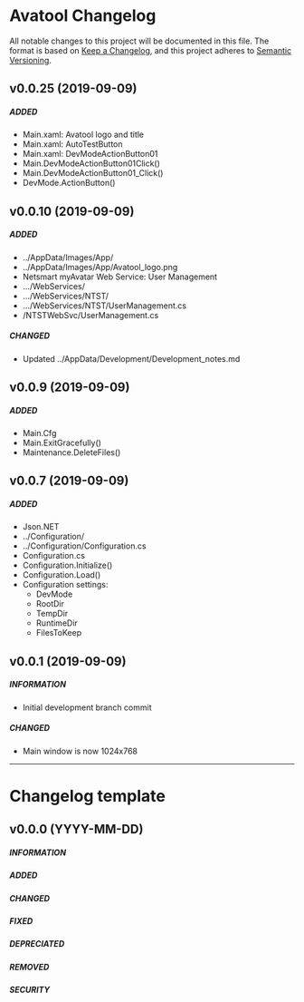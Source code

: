 ﻿# Avatool Changelog
All notable changes to this project will be documented in this file.
The format is based on [Keep a Changelog](https://keepachangelog.com/), and this project adheres to [Semantic Versioning](https://semver.org/).

## v0.0.25 (2019-09-09)
##### ADDED
* Main.xaml: Avatool logo and title
* Main.xaml: AutoTestButton
* Main.xaml: DevModeActionButton01
* Main.DevModeActionButton01Click()
* Main.DevModeActionButton01_Click()
* DevMode.ActionButton()

## v0.0.10 (2019-09-09)
##### ADDED
* ../AppData/Images/App/
* ../AppData/Images/App/Avatool_logo.png
* Netsmart myAvatar Web Service: User Management
* .../WebServices/
* .../WebServices/NTST/
* .../WebServices/NTST/UserManagement.cs
* /NTSTWebSvc/UserManagement.cs
##### CHANGED
* Updated ../AppData/Development/Development_notes.md

## v0.0.9 (2019-09-09)
##### ADDED
* Main.Cfg
* Main.ExitGracefully()
* Maintenance.DeleteFiles()

## v0.0.7 (2019-09-09)
##### ADDED
* Json.NET
* ../Configuration/
* ../Configuration/Configuration.cs
* Configuration.cs
* Configuration.Initialize()
* Configuration.Load()
* Configuration settings:
    * DevMode
    * RootDir
    * TempDir
    * RuntimeDir
    * FilesToKeep

## v0.0.1 (2019-09-09)
##### INFORMATION
* Initial development branch commit
##### CHANGED
* Main window is now 1024x768

***

# Changelog template

## v0.0.0 (YYYY-MM-DD)
##### INFORMATION   
##### ADDED
##### CHANGED
##### FIXED
##### DEPRECIATED
##### REMOVED
##### SECURITY